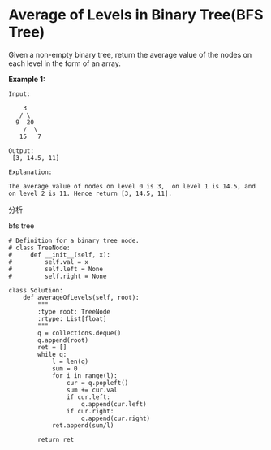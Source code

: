 # Average of Levels in Binary Tree\(BFS Tree\)

Given a non-empty binary tree, return the average value of the nodes on each level in the form of an array.

**Example 1:**

```text
Input:

    3
   / \
  9  20
    /  \
   15   7

Output:
 [3, 14.5, 11]

Explanation:

The average value of nodes on level 0 is 3,  on level 1 is 14.5, and on level 2 is 11. Hence return [3, 14.5, 11].
```

分析

bfs tree

```text
# Definition for a binary tree node.
# class TreeNode:
#     def __init__(self, x):
#         self.val = x
#         self.left = None
#         self.right = None

class Solution:
    def averageOfLevels(self, root):
        """
        :type root: TreeNode
        :rtype: List[float]
        """
        q = collections.deque()
        q.append(root)
        ret = []
        while q:
            l = len(q)
            sum = 0
            for i in range(l):
                cur = q.popleft()
                sum += cur.val
                if cur.left:
                    q.append(cur.left)
                if cur.right:
                    q.append(cur.right)
            ret.append(sum/l)

        return ret
```


